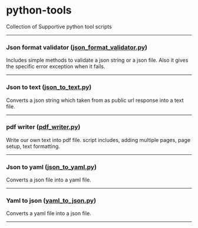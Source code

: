 # python-tools
Collection of Supportive python tool scripts

---
### Json format validator ([json_format_validator.py](https://github.com/dilshan89/python-tools/blob/main/scripts/json_format_validator.py))
Includes simple methods to validate a json string or a json file. Also it gives the specific error exception when it fails.

---
### Json to text ([json_to_text.py](https://github.com/dilshan89/python-tools/blob/main/scripts/json_to_text.py))
Converts a json string which taken from as public url response into a text file. 

---
### pdf writer ([pdf_writer.py](https://github.com/dilshan89/python-tools/blob/main/scripts/pdf_writer.py))
Write our own text into pdf file. script includes, adding multiple pages, page setup, text formatting. 

---
### Json to yaml ([json_to_yaml.py](https://github.com/dilshan89/python-tools/blob/main/scripts/json_to_yaml.py))
Converts a json file into a yaml file. 

---
### Yaml to json ([yaml_to_json.py](https://github.com/dilshan89/python-tools/blob/main/scripts/yaml_to_json.py))
Converts a yaml file into a json file. 

---